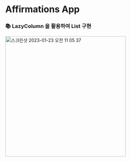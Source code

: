 Affirmations App
================================
### 📚 LazyColumn 을 활용하여 List 구현

<img width="379" alt="스크린샷 2023-01-23 오전 11 05 37" src="https://user-images.githubusercontent.com/73929644/213954753-56a6409c-f46c-4453-b612-c9a6e8ebbbb0.png">
